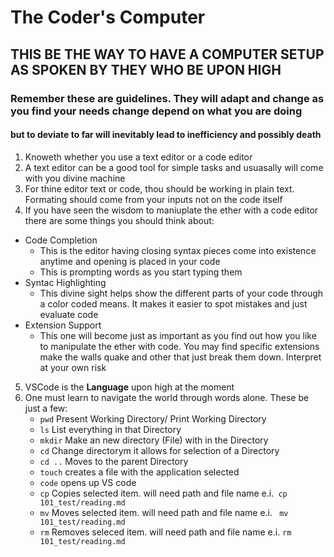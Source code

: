 # The Coder's Computer

## __THIS BE THE WAY TO HAVE A COMPUTER SETUP AS SPOKEN BY THEY WHO BE UPON HIGH__

### __Remember these are guidelines. They will adapt and change as you find your needs change depend on what you are doing__

#### __but to deviate to far will inevitably lead to inefficiency and possibly death__

1. Knoweth whether you use a text editor or a code editor
2. A text editor can be a good tool for simple tasks and usuasally will come with you divine machine
3. For thine editor text or code, thou should be working in plain text. Formating should come from your inputs not on the code itself
4. If you have seen the wisdom to maniuplate the ether with a code editor there are some things you should think about:
 - Code Completion
   - This is the editor having closing syntax pieces come into existence anytime and opening is placed in your code
   - This is prompting words as you start typing them
 - Syntac Highlighting
   - This divine sight helps show the different parts of your code through a color coded means. It makes it easier to spot mistakes and just evaluate code
 - Extension Support
   - This one will become just as important as you find out how you like to manipulate the ether with code. You may find specific extensions make the walls quake and other that just break them down. Interpret at your own risk
5. VSCode is the **Language** upon high at the moment
6. One must learn to navigate the world through words alone. These be just a few:
   - `pwd` Present Working Directory/ Print Working Directory
   - `ls` List everything in that Directory
   - `mkdir` Make an new directory (File) with in the Directory
   - `cd` Change directorym it allows for selection of a Directory
   - `cd ..` Moves to the parent Directory
   - `touch` creates a file with the application selected
   - `code` opens up VS code
   - `cp` Copies selected item. will need path and file name e.i.` cp 101_test/reading.md`
   - `mv` Moves selected item. will need path and file name e.i. ` mv 101_test/reading.md`
   - `rm` Removes seleced item. will need path and file name e.i. `rm 101_test/reading.md`
